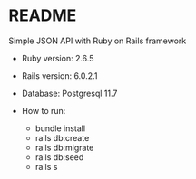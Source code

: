# README

Simple JSON API with Ruby on Rails framework

* Ruby version: 2.6.5

* Rails version: 6.0.2.1

* Database: Postgresql 11.7

* How to run:
    * bundle install
    * rails db:create
    * rails db:migrate
    * rails db:seed
    * rails s
